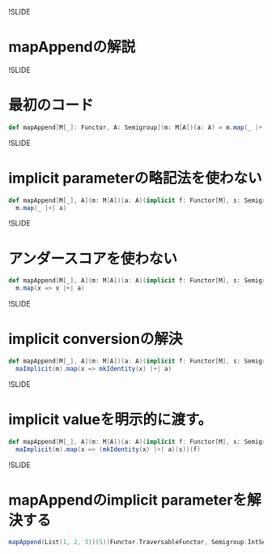!SLIDE

# mapAppendの解説

!SLIDE

# 最初のコード

```scala
def mapAppend[M[_]: Functor, A: Semigroup](m: M[A])(a: A) = m.map(_ |+| a)
```

!SLIDE

# implicit parameterの略記法を使わない

```scala
def mapAppend[M[_], A](m: M[A])(a: A)(implicit f: Functor[M], s: Semigroup[A]) = 
  m.map(_ |+| a)
```

!SLIDE

# アンダースコアを使わない

```scala
def mapAppend[M[_], A](m: M[A])(a: A)(implicit f: Functor[M], s: Semigroup[A]) = 
  m.map(x => x |+| a)
```

!SLIDE

# implicit conversionの解決

```scala
def mapAppend[M[_], A](m: M[A])(a: A)(implicit f: Functor[M], s: Semigroup[A]) = 
  maImplicit(m).map(x => mkIdentity(x) |+| a)
```

!SLIDE

# implicit valueを明示的に渡す。

```scala
def mapAppend[M[_], A](m: M[A])(a: A)(implicit f: Functor[M], s: Semigroup[A]) =
  maImplicit(m).map(x => (mkIdentity(x) |+| a)(s))(f)
```

!SLIDE

# mapAppendのimplicit parameterを解決する

```scala
mapAppend(List(1, 2, 3))(5)(Functor.TraversableFunctor, Semigroup.IntSemigroup)
```
